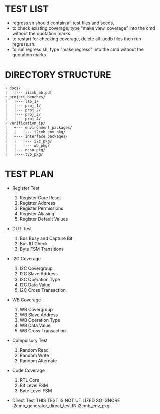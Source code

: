 # TEST LIST
- regress.sh should contain all test files and seeds.
- to check existing coverage, type "make view_coverage" into the cmd without the quotation marks.
- to restart for checking coverage, delete all .ucdb files then run regress.sh.
- to run regress.sh, type "make regress" into the cmd without the quotation marks.

# DIRECTORY STRUCTURE

```
+ docs/
|   |--- iicmb_mb.pdf
+ project_benches/
|   |--- lab_1/
|   |--- proj_1/
|   |--- proj_2/
|   |--- proj_3/
|   |--- proj_4/
+ verification_ip/
|   +--- environment_packages/
|   |   |--- i2cmb_env_pkg/
|   +--- interface_packages/
|   |   |--- i2c_pkg/
|   |   |--- wb_pkg/
|   |--- ncsu_pkg/
|   |--- typ_pkg/
```

# TEST PLAN 
- Register Test
	1. Register Core Reset
	2. Register Address
	3. Register Permissions
	4. Register Aliasing
	5. Register Default Values

- DUT Test
	1. Bus Busy and Capture Bit
	2. Bus ID Check
	3. Byte FSM Transitions

- I2C Coverage
	1. I2C Covergroup
	2. I2C Slave Address
	3. I2C Operation Type
	4. I2C Data Value
	5. I2C Cross Transaction

- WB Coverage
	1. WB Covergroup
	2. WB Slave Address
	3. WB Operation Type
	4. WB Data Value
	5. WB Cross Transaction
 
- Compulsory Test
	1. Random Read
	2. Random Write
	3. Random Alternate

- Code Coverage
	1. RTL Core
	2. Bit Level FSM
	3. Byte Level FSM

- Direct Test
	THIS TEST IS NOT UTILIZED SO IGNORE i2cmb_generator_direct_test IN i2cmb_env_pkg
